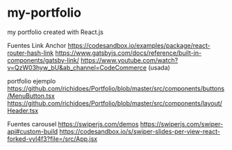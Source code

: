 # my-portfolio

my portfolio created with React.js

Fuentes Link Anchor
https://codesandbox.io/examples/package/react-router-hash-link
https://www.gatsbyjs.com/docs/reference/built-in-components/gatsby-link/
https://www.youtube.com/watch?v=QzW03hyw_bU&ab_channel=CodeCommerce (usada)

portfolio ejemplo
https://github.com/richidoes/Portfolio/blob/master/src/components/buttons/MenuButton.tsx
https://github.com/richidoes/Portfolio/blob/master/src/components/layout/Header.tsx

Fuentes carousel
https://swiperjs.com/demos
https://swiperjs.com/swiper-api#custom-build
https://codesandbox.io/s/swiper-slides-per-view-react-forked-vyl4f3?file=/src/App.jsx
